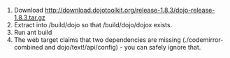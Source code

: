 1) Download http://download.dojotoolkit.org/release-1.8.3/dojo-release-1.8.3.tar.gz
2) Extract into /build/dojo so that /build/dojo/dojox exists.
3) Run ant build
4) The web target claims that two dependencies are missing (./codemirror-combined and dojo/text!/api/config) - you can safely ignore that.